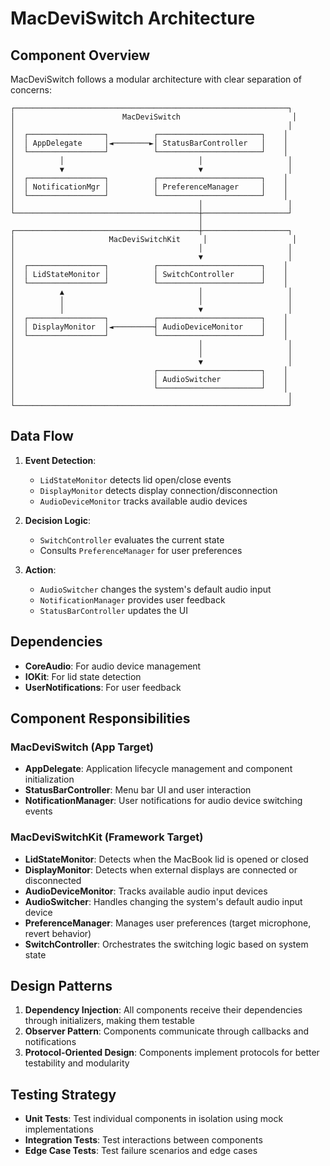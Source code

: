 # MacDeviSwitch Architecture

## Component Overview

MacDeviSwitch follows a modular architecture with clear separation of concerns:

```
┌─────────────────────────────────────────────────────────────┐
│                        MacDeviSwitch                         │
│                                                             │
│  ┌─────────────────┐          ┌───────────────────────┐    │
│  │ AppDelegate     │◄────────►│ StatusBarController   │    │
│  └─────────────────┘          └───────────────────────┘    │
│          │                              │                   │
│          ▼                              ▼                   │
│  ┌─────────────────┐          ┌───────────────────────┐    │
│  │ NotificationMgr │          │ PreferenceManager     │    │
│  └─────────────────┘          └───────────────────────┘    │
│                                         │                   │
└─────────────────────────────────────────┼───────────────────┘
                                          │
┌─────────────────────────────────────────┼───────────────────┐
│                     MacDeviSwitchKit     │                   │
│                                         │                   │
│                                         ▼                   │
│  ┌─────────────────┐          ┌───────────────────────┐    │
│  │ LidStateMonitor │          │ SwitchController      │    │
│  └─────────────────┘          └───────────────────────┘    │
│          ▲                              │                   │
│          │                              │                   │
│          │                              ▼                   │
│  ┌─────────────────┐          ┌───────────────────────┐    │
│  │ DisplayMonitor  │◄─────────┤ AudioDeviceMonitor    │    │
│  └─────────────────┘          └───────────────────────┘    │
│                                         │                   │
│                                         │                   │
│                                         ▼                   │
│                               ┌───────────────────────┐    │
│                               │ AudioSwitcher         │    │
│                               └───────────────────────┘    │
│                                                             │
└─────────────────────────────────────────────────────────────┘
```

## Data Flow

1. **Event Detection**:
   - `LidStateMonitor` detects lid open/close events
   - `DisplayMonitor` detects display connection/disconnection
   - `AudioDeviceMonitor` tracks available audio devices

2. **Decision Logic**:
   - `SwitchController` evaluates the current state
   - Consults `PreferenceManager` for user preferences

3. **Action**:
   - `AudioSwitcher` changes the system's default audio input
   - `NotificationManager` provides user feedback
   - `StatusBarController` updates the UI

## Dependencies

- **CoreAudio**: For audio device management
- **IOKit**: For lid state detection
- **UserNotifications**: For user feedback

## Component Responsibilities

### MacDeviSwitch (App Target)

- **AppDelegate**: Application lifecycle management and component initialization
- **StatusBarController**: Menu bar UI and user interaction
- **NotificationManager**: User notifications for audio device switching events

### MacDeviSwitchKit (Framework Target)

- **LidStateMonitor**: Detects when the MacBook lid is opened or closed
- **DisplayMonitor**: Detects when external displays are connected or disconnected
- **AudioDeviceMonitor**: Tracks available audio input devices
- **AudioSwitcher**: Handles changing the system's default audio input device
- **PreferenceManager**: Manages user preferences (target microphone, revert behavior)
- **SwitchController**: Orchestrates the switching logic based on system state

## Design Patterns

1. **Dependency Injection**: All components receive their dependencies through initializers, making them testable
2. **Observer Pattern**: Components communicate through callbacks and notifications
3. **Protocol-Oriented Design**: Components implement protocols for better testability and modularity

## Testing Strategy

- **Unit Tests**: Test individual components in isolation using mock implementations
- **Integration Tests**: Test interactions between components
- **Edge Case Tests**: Test failure scenarios and edge cases
